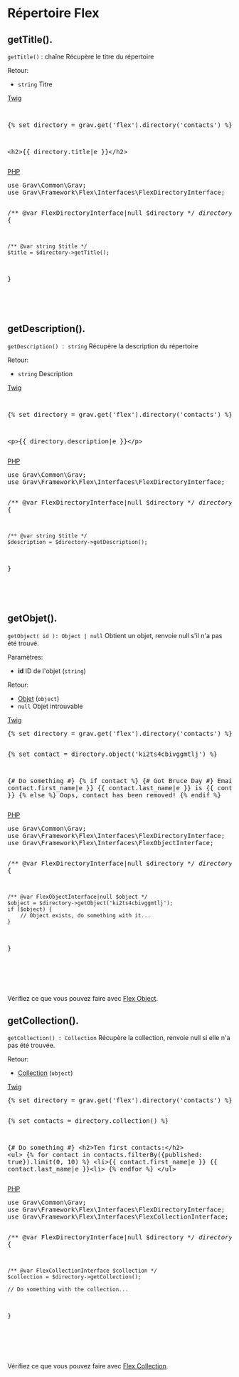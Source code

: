 <h1 class="rem">Répertoire Flex</h1>

<h2 id="getTitle()">getTitle().
<a href="#getTitle()" class="toc-anchor after"></a></h2> 

`getTitle()` : chaîne Récupère le titre du répertoire

Retour:

* `string` Titre

<div class="tabs">
   <div id="tabs1"><a href="#tabs1">Twig</a>
      <div class="content">
         <pre class="pre">
         
{% set directory = grav.get('flex').directory('contacts') %}

&lt;h2&gt;{{ directory.title|e }}&lt;/h2&gt;
         </pre>
      </div>
   </div>
   <div id="tabs2"><a href="#tabs2">PHP</a>
      <div class="content">  
         <pre class="pre">
use Grav\Common\Grav;
use Grav\Framework\Flex\Interfaces\FlexDirectoryInterface;

/** @var FlexDirectoryInterface|null $directory */
$directory = Grav::instance()->get('flex')->getDirectory('contacts');
if ($directory) {

    /** @var string $title */
    $title = $directory->getTitle();

}
         </pre>
      </div>
   </div>  
</div>

<br>
<br>

<h2 id="getDescription()">getDescription().
<a href="#getDescription()" class="toc-anchor after"></a></h2> 

`getDescription() : string` Récupère la description du répertoire

Retour:

* `string` Description

<div class="tabs">
   <div id="tabs3"><a href="#tabs3">Twig</a>
      <div class="content">
         <pre class="pre">
         
{% set directory = grav.get('flex').directory('contacts') %}

&lt;p&gt;{{ directory.description|e }}&lt;/p&gt;
         </pre>
      </div>
   </div>
   <div id="tabs4"><a href="#tabs4">PHP</a>
      <div class="content">  
         <pre class="pre">
use Grav\Common\Grav;
use Grav\Framework\Flex\Interfaces\FlexDirectoryInterface;

/** @var FlexDirectoryInterface|null $directory */
$directory = Grav::instance()->get('flex')->getDirectory('contacts');
if ($directory) {

    /** @var string $title */
    $description = $directory->getDescription();

}
         </pre>
      </div>
   </div>  
</div>

<br>
<br>

<h2 id="getObjet()">getObjet().
<a href="#getObjet()" class="toc-anchor after"></a></h2> 

`getObject( id ): Object | null` Obtient un objet, renvoie null s'il n'a pas été trouvé.

Paramètres:

* **id** ID de l'objet (`string`)

Retour:

* [Objet](avance-flex-objets-flex.md) (`object`)
* `null` Objet introuvable

<div class="tabs">
   <div id="tabs5"><a href="#tabs5">Twig</a>
      <div class="content-bis">
         <pre class="pre">
{% set directory = grav.get('flex').directory('contacts') %}

{% set contact = directory.object('ki2ts4cbivggmtlj') %}

{# Do something #}
{% if contact %}
  {# Got Bruce Day #}
  Email for {{ contact.first_name|e }} {{ contact.last_name|e }} is {{ contact.email|e }}
{% else %}
  Oops, contact has been removed!
{% endif %}
         </pre>
      </div>
   </div>
   <div id="tabs6"><a href="#tabs6">PHP</a>
      <div class="content-bis">  
         <pre class="pre">
use Grav\Common\Grav;
use Grav\Framework\Flex\Interfaces\FlexDirectoryInterface;
use Grav\Framework\Flex\Interfaces\FlexObjectInterface;

/** @var FlexDirectoryInterface|null $directory */
$directory = Grav::instance()->get('flex')->getDirectory('contacts');
if ($directory) {

    /** @var FlexObjectInterface|null $object */
    $object = $directory->getObject('ki2ts4cbivggmtlj');
    if ($object) {
        // Object exists, do something with it...
    }

}
         </pre>
      </div>
   </div>  
</div>

<br>
<br>
<br>
<br>


<div class="notice tip">
Vérifiez ce que vous pouvez faire avec <a href="../avance-flex-objets-flex">Flex Object</a>.
</div>

<h2 id="getCollection()">getCollection().
<a href="#getCollection()" class="toc-anchor after"></a></h2> 

`getCollection() : Collection` Récupère la collection, renvoie null si elle n'a pas été trouvée.

Retour:

* [Collection](avance-flex-collection.md) (`object`)

<div class="tabs">
   <div id="tabs7"><a href="#tabs7">Twig</a>
      <div class="content-bis">
         <pre class="pre">
{% set directory = grav.get('flex').directory('contacts') %}

{% set contacts = directory.collection() %}

{# Do something #}
&lt;h2&gt;Ten first contacts:&lt;/h2&gt;
&lt;ul&gt;
  {% for contact in contacts.filterBy({published: true}).limit(0, 10) %}
    &lt;li&gt;{{ contact.first_name|e }} {{ contact.last_name|e }}&lt;li&gt;
  {% endfor %}
&lt;/ul&gt;
         </pre>
      </div>
   </div>
   <div id="tabs8"><a href="#tabs8">PHP</a>
      <div class="content-bis">  
         <pre class="pre">
use Grav\Common\Grav;
use Grav\Framework\Flex\Interfaces\FlexDirectoryInterface;
use Grav\Framework\Flex\Interfaces\FlexCollectionInterface;

/** @var FlexDirectoryInterface|null $directory */
$directory = Grav::instance()->get('flex')->getDirectory('contacts');
if ($directory) {

    /** @var FlexCollectionInterface $collection */
    $collection = $directory->getCollection();

    // Do something with the collection...

}        </pre>
      </div>
   </div>  
</div>

<br>
<br>
<br>
<br>

<div class="notice tip">
Vérifiez ce que vous pouvez faire avec <a href="../avance-flex-collection">Flex Collection<a>.
</div>


